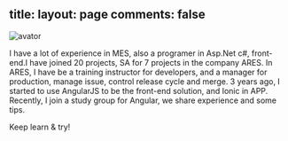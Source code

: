 title: 
layout: page
comments: false
---

![avator](/avator.JPG)

I have a lot of experience in MES, also a programer in Asp.Net c#, front-end.I have joined 20 projects, SA for 7 projects in the company ARES.
In ARES, I have be a training instructor for developers, and a manager for production, manage issue, control release cycle and merge.
3 years ago, I started to use AngularJS to be the front-end solution, and Ionic in APP. Recently, I join a study group for Angular, we share experience and some tips.

Keep learn & try!